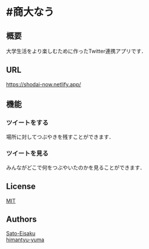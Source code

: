 # #商大なう

## 概要
大学生活をより楽しむために作ったTwitter連携アプリです．

## URL
https://shodai-now.netlify.app/

## 機能
### ツイートをする
場所に対してつぶやきを残すことができます．

### ツイートを見る
みんながどこで何をつぶやいたのかを見ることができます．

## License
[MIT](LICENSE)

## Authors
[Sato-Eisaku](https://github.com/Sato-Eisaku)  
[himantyu-yuma](https://github.com/himantyu-yuma)
